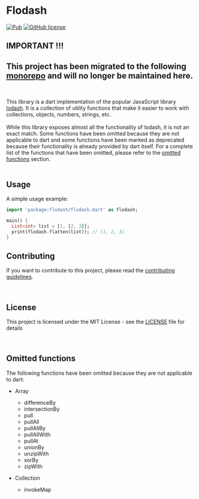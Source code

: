 # Flodash
[![Pub](https://img.shields.io/pub/v/flodash.svg)](https://pub.dartlang.org/packages/flodash)
[![GitHub license](https://img.shields.io/badge/license-MIT-blue.svg)](https://raw.githubusercontent.com/andresaraujo/flodash/master/LICENSE)

## IMPORTANT !!!
## This project has been migrated to the following [monorepo](https://github.com/sliit-foss/dart-cookbook) and will no longer be maintained here.

<br/>

This library is a dart implementation of the popular JavaScript library [lodash](https://lodash.com/). It is a collection of utility functions that make it easier to work with collections, objects, numbers, strings, etc.
<br/><br/>
While this library exposes almost all the functionality of lodash, it is not an exact match. Some functions have been omitted because they are not applicable to dart and some functions have been marked as deprecated because their functionality is already provided by dart itself. For a complete list of the functions that have been omitted, please refer to the [omitted functions](#omitted-functions) section.
<br/><br/>

## Usage

A simple usage example:

```dart
import 'package:flodash/flodash.dart' as flodash;

main() {
  List<int> list = [1, [2, 3]];
  print(flodash.flatten(list)); // [1, 2, 3]
}
```

## Contributing
If you want to contribute to this project, please read the [contributing guidelines](CONTRIBUTING.md).

<br/>

## License
This project is licensed under the MIT License - see the [LICENSE](LICENSE) file for details

<br/>

## Omitted functions
The following functions have been omitted because they are not applicable to dart:
- Array
  - differenceBy
  - intersectionBy
  - pull
  - pullAll
  - pullAllBy
  - pullAllWith
  - pullAt
  - unionBy
  - unzipWith
  - xorBy
  - zipWith

- Collection
  - invokeMap
